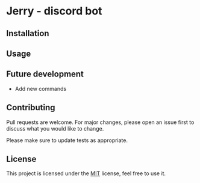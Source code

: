 # Jerry - discord bot



## Installation



## Usage



## Future development

- Add new commands

## Contributing

Pull requests are welcome. For major changes, please open an issue first
to discuss what you would like to change.

Please make sure to update tests as appropriate.

## License

This project is licensed under the [MIT](https://choosealicense.com/licenses/mit/) license, feel free to use it.